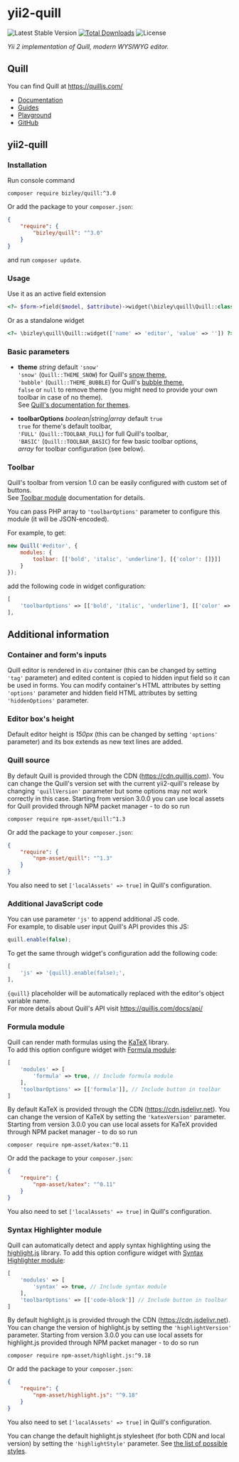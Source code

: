 # yii2-quill

![Latest Stable Version](https://img.shields.io/packagist/v/bizley/quill.svg)
[![Total Downloads](https://img.shields.io/packagist/dt/bizley/quill.svg)](https://packagist.org/packages/bizley/quill)
![License](https://img.shields.io/packagist/l/bizley/quill.svg)

*Yii 2 implementation of Quill, modern WYSIWYG editor.*

## Quill

You can find Quill at https://quilljs.com/  
- [Documentation](https://quilljs.com/docs/quickstart/)
- [Guides](https://quilljs.com/guides/why-quill/)
- [Playground](https://quilljs.com/playground/)
- [GitHub](https://github.com/quilljs/quill)

## yii2-quill

### Installation

Run console command

```
composer require bizley/quill:^3.0
```

Or add the package to your `composer.json`:

```json
{
    "require": {
        "bizley/quill": "^3.0"
    }
}
```

and run `composer update`.

### Usage

Use it as an active field extension  

```php
<?= $form->field($model, $attribute)->widget(\bizley\quill\Quill::class, []) ?>
```

Or as a standalone widget

```php  
<?= \bizley\quill\Quill::widget(['name' => 'editor', 'value' => '']) ?>
```

### Basic parameters

 - **theme** *string* default `'snow'`  
   `'snow'` (`Quill::THEME_SNOW`) for Quill's [snow theme](https://quilljs.com/docs/themes/#snow),  
   `'bubble'` (`Quill::THEME_BUBBLE`) for Quill's [bubble theme](https://quilljs.com/docs/themes/#bubble),  
   `false` or `null` to remove theme (you might need to provide your own toolbar in case of no theme).  
   See [Quill's documentation for themes](https://quilljs.com/docs/themes/).

 - **toolbarOptions** *boolean|string|array* default `true`  
   `true` for theme's default toolbar,  
   `'FULL'` (`Quill::TOOLBAR_FULL`) for full Quill's toolbar,  
   `'BASIC'` (`Quill::TOOLBAR_BASIC`) for few basic toolbar options,  
   *array* for toolbar configuration (see below).  

### Toolbar

Quill's toolbar from version 1.0 can be easily configured with custom set of buttons.  
See [Toolbar module](https://quilljs.com/docs/modules/toolbar/) documentation for details.

You can pass PHP array to `'toolbarOptions'` parameter to configure this module (it will be JSON-encoded).

For example, to get:

```js
new Quill('#editor', {
    modules: {
        toolbar: [['bold', 'italic', 'underline'], [{'color': []}]]
    }
});
```

add the following code in widget configuration:

```php
[
    'toolbarOptions' => [['bold', 'italic', 'underline'], [['color' => []]]],
],
```

## Additional information

### Container and form's inputs

Quill editor is rendered in `div` container (this can be changed by setting `'tag'` parameter) and edited content is 
copied to hidden input field so it can be used in forms. You can modify container's HTML attributes by setting 
`'options'` parameter and hidden field HTML attributes by setting `'hiddenOptions'` parameter. 

### Editor box's height

Default editor height is *150px* (this can be changed by setting `'options'` parameter) and its box extends as new text 
lines are added.

### Quill source

By default Quill is provided through the CDN (https://cdn.quilljs.com). You can change the Quill's version set with the 
current yii2-quill's release by changing `'quillVersion'` parameter but some options may not work correctly in this case. 
Starting from version 3.0.0 you can use local assets for Quill provided through NPM packet manager - to do 
so run

```
composer require npm-asset/quill:^1.3
```

Or add the package to your `composer.json`:

```json
{
    "require": {
        "npm-asset/quill": "^1.3"
    }
}
```

You also need to set `['localAssets' => true]` in Quill's configuration.

### Additional JavaScript code

You can use parameter `'js'` to append additional JS code.  
For example, to disable user input Quill's API provides this JS:

```js
quill.enable(false);
```

To get the same through widget's configuration add the following code:

```php
[
    'js' => '{quill}.enable(false);',
],
```

`{quill}` placeholder will be automatically replaced with the editor's object variable name.  
For more details about Quill's API visit https://quilljs.com/docs/api/

### Formula module

Quill can render math formulas using the [KaTeX](https://khan.github.io/KaTeX/) library.  
To add this option configure widget with [Formula module](https://quilljs.com/docs/modules/formula/):

```php
[
    'modules' => [
        'formula' => true, // Include formula module
    ],
    'toolbarOptions' => [['formula']], // Include button in toolbar
]
```

By default KaTeX is provided through the CDN (https://cdn.jsdelivr.net). You can change the version of KaTeX by setting 
the `'katexVersion'` parameter. Starting from version 3.0.0 you can use local assets for KaTeX provided through NPM 
packet manager - to do so run

```
composer require npm-asset/katex:^0.11
```

Or add the package to your `composer.json`:

```json
{
    "require": {
        "npm-asset/katex": "^0.11"
    }
}
```

You also need to set `['localAssets' => true]` in Quill's configuration.

### Syntax Highlighter module

Quill can automatically detect and apply syntax highlighting using the [highlight.js](https://highlightjs.org/) library.
To add this option configure widget with [Syntax Highlighter module](https://quilljs.com/docs/modules/syntax/):

```php
[
    'modules' => [
        'syntax' => true, // Include syntax module
    ],
    'toolbarOptions' => [['code-block']] // Include button in toolbar
]
```

By default highlight.js is provided through the CDN (https://cdn.jsdelivr.net). You can change the version of 
highlight.js by setting the `'highlightVersion'` parameter. Starting from version 3.0.0 you can use local assets for 
highlight.js provided through NPM packet manager - to do so run

```
composer require npm-asset/highlight.js:^9.18
```

Or add the package to your `composer.json`:

```json
{
    "require": {
        "npm-asset/highlight.js": "^9.18"
    }
}
```

You also need to set `['localAssets' => true]` in Quill's configuration.

You can change the default highlight.js stylesheet (for both CDN and local version) by setting the `'highlightStyle'` 
parameter. See [the list of possible styles](https://github.com/isagalaev/highlight.js/tree/master/src/styles).

